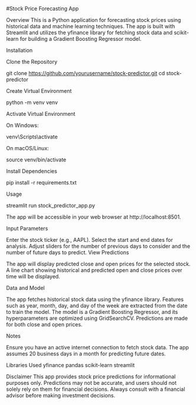 #Stock Price Forecasting App

Overview
This is a Python application for forecasting stock prices using historical data and machine learning techniques. The app is built with Streamlit and utilizes the yfinance library for fetching stock data and scikit-learn for building a Gradient Boosting Regressor model.

Installation

Clone the Repository

  git clone https://github.com/yourusername/stock-predictor.git
  cd stock-predictor
  
Create Virtual Environment

  python -m venv venv
  
Activate Virtual Environment

On Windows:

  venv\Scripts\activate
  
On macOS/Linux:
  
  source venv/bin/activate
  
Install Dependencies

  pip install -r requirements.txt
  
Usage

  streamlit run stock_predictor_app.py
  
The app will be accessible in your web browser at http://localhost:8501.

Input Parameters

Enter the stock ticker (e.g., AAPL).
Select the start and end dates for analysis.
Adjust sliders for the number of previous days to consider and the number of future days to predict.
View Predictions

The app will display predicted close and open prices for the selected stock.
A line chart showing historical and predicted open and close prices over time will be displayed.

Data and Model

The app fetches historical stock data using the yfinance library.
Features such as year, month, day, and day of the week are extracted from the date to train the model.
The model is a Gradient Boosting Regressor, and its hyperparameters are optimized using GridSearchCV.
Predictions are made for both close and open prices.


Notes

Ensure you have an active internet connection to fetch stock data.
The app assumes 20 business days in a month for predicting future dates.

Libraries Used
yfinance
pandas
scikit-learn
streamlit


Disclaimer
This app provides stock price predictions for informational purposes only. Predictions may not be accurate, and users should not solely rely on them for financial decisions. Always consult with a financial advisor before making investment decisions.
